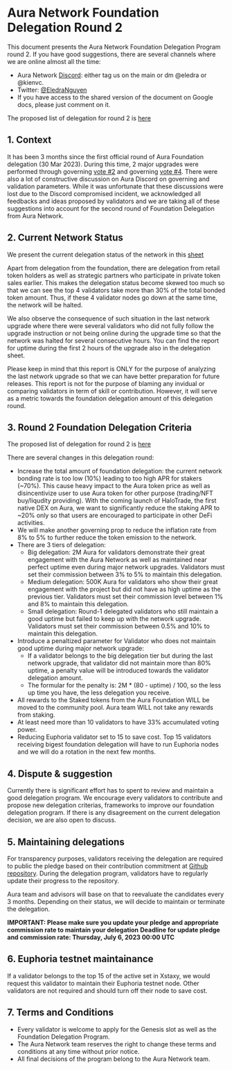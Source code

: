 # Aura Network Foundation Delegation Round 2

This document presents the Aura Network Foundation Delegation Program round 2. If you have good suggestions, there are several channels where we are online almost all the time:

- Aura Network [Discord](https://docs.aura.network/validator/running-a-fullnode): either tag us on the main or dm @eledra or @kienvc.
- Twitter: [@EledraNguyen](https://twitter.com/EledraNguyen)
- If you have access to the shared version of the document on Google docs, please just comment on it.

The proposed list of delegation for round 2 is [here](https://docs.google.com/spreadsheets/d/1oCaf5vKvFV-AzoFyVxHCsJWRTmdqHiU-Cl38zgnesHE/edit?usp=sharing)

## 1. Context

It has been 3 months since the first official round of Aura Foundation delegation (30 Mar 2023). During this time, 2 major upgrades were performed through governing [vote #2](https://aurascan.io/votings/2) and governing [vote #4](https://aurascan.io/votings/4). There were also a lot of constructive discussion on Aura Discord on governing and validation parameters. While it was unfortunate that these discussions were lost due to the Discord compromised incident, we acknowledged all feedbacks and ideas proposed by validators and we are taking all of these suggestions into account for the second round of Foundation Delegation from Aura Network.

## 2. Current Network Status

We present the current delegation status of the network in this [sheet](https://docs.google.com/spreadsheets/d/1oCaf5vKvFV-AzoFyVxHCsJWRTmdqHiU-Cl38zgnesHE/edit?usp=sharing)

Apart from delegation from the foundation, there are delegation from retail token holders as well as strategic partners who participate in private token sales earlier. This makes the delegation status become skewed too much so that we can see the top 4 validators take more than 30% of the total bonded token amount. Thus, if these 4 validator nodes go down at the same time, the network will be halted.

We also observe the consequence of such situation in the last network upgrade where there were several validators who did not fully follow the upgrade instruction or not being online during the upgrade time so that the network was halted for several consecutive hours. You can find the report for uptime during the first 2 hours of the upgrade also in the delegation sheet.

Please keep in mind that this report is ONLY for the purpose of analyzing the last network upgrade so that we can have better preparation for future releases. This report is not for the purpose of blaming any invidual or comparing validators in term of skill or contribution. However, it will serve as a metric towards the foundation delegation amount of this delegation round.

## 3. Round 2 Foundation Delegation Criteria

The proposed list of delegation for round 2 is [here](https://docs.google.com/spreadsheets/d/1oCaf5vKvFV-AzoFyVxHCsJWRTmdqHiU-Cl38zgnesHE/edit?usp=sharing)

There are several changes in this delegation round:

- Increase the total amount of foundation delegation: the current network bonding rate is too low (10%) leading to too high APR for stakers (~70%). This cause heavy impact to the Aura token price as well as disincentivize user to use Aura token for other purpose (trading/NFT buy/liqudity providing). With the coming launch of HaloTrade, the first native DEX on Aura, we want to significantly reduce the staking APR to ~20% only so that users are encouraged to participate in other DeFi activities.
- We will make another governing prop to reduce the inflation rate from 8% to 5% to further reduce the token emission to the network.
- There are 3 tiers of delegation:
  - Big delegation: 2M Aura for validators demonstrate their great engagement with the Aura Network as well as maintained near perfect uptime even during major network upgrades. Validators must set their commission between 3% to 5% to maintain this delegation.
  - Medium delegation: 500K Aura for validators who show their great engagement with the project but did not have as high uptime as the previous tier. Validators must set their commission level between 1% and 8% to maintain this delegation.
  - Small delegation: Round-1 delegated validators who still maintain a good uptime but failed to keep up with the network upgrade. Validators must set their commission between 0.5% and 10% to maintain this delegation.
- Introduce a penaltized parameter for Validator who does not maintain good uptime during major network upgrade:
  - If a validator belongs to the big delegation tier but during the last network upgrade, that validator did not maintain more than 80% uptime, a penalty value will be introduced towards the validator delegation amount.
  - The formular for the penalty is: 2M \* (80 - uptime) / 100, so the less up time you have, the less delegation you receive.
- All rewards to the Staked tokens from the Aura Foundation WILL be moved to the community pool. Aura team WILL not take any rewards from staking.
- At least need more than 10 validators to have 33% accumulated voting power.
- Reducing Euphoria validator set to 15 to save cost. Top 15 validators receiving bigest foundation delegation will have to run Euphoria nodes and we will do a rotation in the next few months.

## 4. Dispute & suggestion

Currently there is significant effort has to spent to review and maintain a good delegation program. We encourage every validators to contribute and propose new delegation criterias, frameworks to improve our foundation delegation program. If there is any disagreement on the current delegation decision, we are also open to discuss.

## 5. Maintaining delegations

For transparency purposes, validators receiving the delegation are required to public the pledge based on their contribution commitment at [Github repository](https://github.com/aura-nw/mainnet-artifacts/tree/main/Foundation-delegation-program). During the delegation program, validators have to regularly update their progress to the repository.

Aura team and advisors will base on that to reevaluate the candidates every 3 months. Depending on their status, we will decide to maintain or terminate the delegation.

**IMPORTANT: Please make sure you update your pledge and appropriate commission rate to maintain your delegation**
**Deadline for update pledge and commission rate: Thursday, July 6, 2023 00:00 UTC**

## 6. Euphoria testnet maintainance

If a validator belongs to the top 15 of the active set in Xstaxy, we would request this validator to maintain their Euphoria testnet node. Other validators are not required and should turn off their node to save cost.

## 7. Terms and Conditions

- Every validator is welcome to apply for the Genesis slot as well as the Foundation Delegation Program.
- The Aura Network team reserves the right to change these terms and conditions at any time without prior notice.
- All final decisions of the program belong to the Aura Network team.
